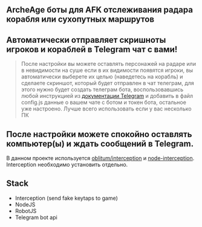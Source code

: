 ## ArcheAge боты для AFK отслеживания радара корабля или сухопутных маршрутов
## Автоматически отправляет скришноты игроков и кораблей в Telegram чат с вами!

> После настройки вы можете оставлять персонажей на радаре или в невидимости на суше если в их видимости появятся игроки, вы автоматически выберете их целью (наведетесь на корабль) и сделаете скриншот, который будет отправлен в чат телеграм, для этого нужно будет создать телеграм бота, воспользовавшись любой инструкцией из [документации Telegram](https://core.telegram.org/api) и добавить в файл config.js данные о вашем чате с ботом и токен бота, остальное уже настроено.
> Лучше всего использовать если у вас несколько ПК

## После настройки можете спокойно оставлять компьютер(ы) и ждать сообщений в Telegram.

В данном проекте используется [oblitum/interception](https://github.com/oblitum/Interception) и [node-interception](https://github.com/Rami-Sabbagh/node-interception). Interception необходимо установить отдельно.


## Stack
 - Interception (send fake keytaps to game)
 - NodeJS
 - RobotJS
 - Telegram bot api